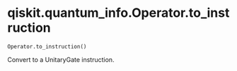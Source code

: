 # qiskit.quantum\_info.Operator.to\_instruction

`Operator.to_instruction()`

Convert to a UnitaryGate instruction.
